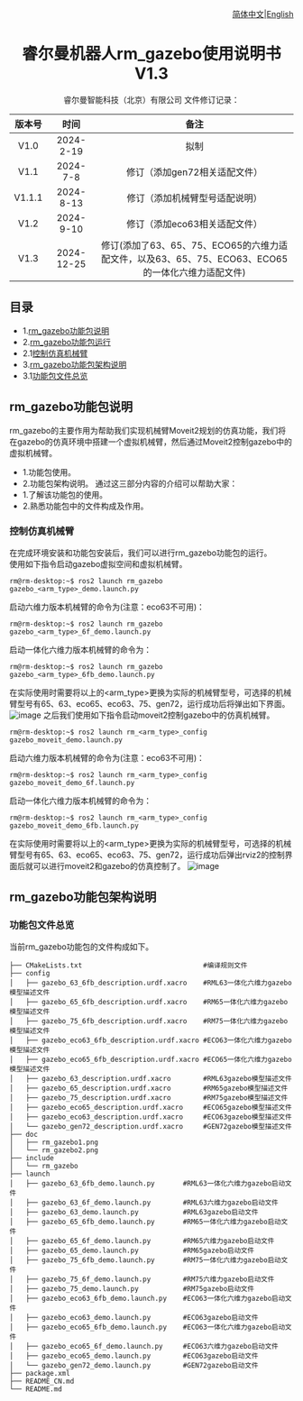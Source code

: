 <div align="right">
 
[简体中文](https://github.com/RealManRobot/ros2_rm_robot/blob/foxy/rm_gazebo/README_CN.md)|[English](https://github.com/RealManRobot/ros2_rm_robot/blob/foxy/rm_gazebo/README.md)

</div>

<div align="center">

# 睿尔曼机器人rm_gazebo使用说明书V1.3
 
睿尔曼智能科技（北京）有限公司 
文件修订记录：

| 版本号| 时间   | 备注  | 
| :---: | :-----: | :---: |
|V1.0    |2024-2-19  |拟制 |
|V1.1    |2024-7-8   |修订（添加gen72相关适配文件） |
|V1.1.1  |2024-8-13  |修订（添加机械臂型号适配说明） |
|V1.2    |2024-9-10  |修订（添加eco63相关适配文件） |
|V1.3    |2024-12-25 |修订(添加了63、65、75、ECO65的六维力适配文件，以及63、65、75、ECO63、ECO65的一体化六维力适配文件) |

</div>

## 目录
* 1.[rm_gazebo功能包说明](#rm_gazebo功能包说明)
* 2.[rm_gazebo功能包运行](#rm_gazebo功能包运行)
* 2.1[控制仿真机械臂](#控制仿真机械臂)
* 3.[rm_gazebo功能包架构说明](#rm_gazebo功能包架构说明)
* 3.1[功能包文件总览](#功能包文件总览)

## rm_gazebo功能包说明
rm_gazebo的主要作用为帮助我们实现机械臂Moveit2规划的仿真功能，我们将在gazebo的仿真环境中搭建一个虚拟机械臂，然后通过Moveit2控制gazebo中的虚拟机械臂。
* 1.功能包使用。
* 2.功能包架构说明。
通过这三部分内容的介绍可以帮助大家：  
* 1.了解该功能包的使用。
* 2.熟悉功能包中的文件构成及作用。
### 控制仿真机械臂
在完成环境安装和功能包安装后，我们可以进行rm_gazebo功能包的运行。  
使用如下指令启动gazebo虚拟空间和虚拟机械臂。
```
rm@rm-desktop:~$ ros2 launch rm_gazebo gazebo_<arm_type>_demo.launch.py
```
启动六维力版本机械臂的命令为(注意：eco63不可用)：
```
rm@rm-desktop:~$ ros2 launch rm_gazebo gazebo_<arm_type>_6f_demo.launch.py
```
启动一体化六维力版本机械臂的命令为：
```
rm@rm-desktop:~$ ros2 launch rm_gazebo gazebo_<arm_type>_6fb_demo.launch.py
```
在实际使用时需要将以上的<arm_type>更换为实际的机械臂型号，可选择的机械臂型号有65、63、eco65、eco63、75、gen72，运行成功后将弹出如下界面。  
![image](doc/rm_gazebo1.png)
之后我们使用如下指令启动moveit2控制gazebo中的仿真机械臂。
```
rm@rm-desktop:~$ ros2 launch rm_<arm_type>_config gazebo_moveit_demo.launch.py
```
启动六维力版本机械臂的命令为(注意：eco63不可用)：
```
rm@rm-desktop:~$ ros2 launch rm_<arm_type>_config gazebo_moveit_demo_6f.launch.py
```
启动一体化六维力版本机械臂的命令为：
```
rm@rm-desktop:~$ ros2 launch rm_<arm_type>_config gazebo_moveit_demo_6fb.launch.py
```
在实际使用时需要将以上的<arm_type>更换为实际的机械臂型号，可选择的机械臂型号有65、63、eco65、eco63、75、gen72，运行成功后弹出rviz2的控制界面后就可以进行moveit2和gazebo的仿真控制了。
![image](doc/rm_gazebo2.png)
## rm_gazebo功能包架构说明
### 功能包文件总览
当前rm_gazebo功能包的文件构成如下。
```
├── CMakeLists.txt                              #编译规则文件
├── config
│   ├── gazebo_63_6fb_description.urdf.xacro    #RML63一体化六维力gazebo模型描述文件
│   ├── gazebo_65_6fb_description.urdf.xacro    #RM65一体化六维力gazebo模型描述文件
│   ├── gazebo_75_6fb_description.urdf.xacro    #RM75一体化六维力gazebo模型描述文件
│   ├── gazebo_eco63_6fb_description.urdf.xacro #ECO63一体化六维力gazebo模型描述文件
│   ├── gazebo_eco65_6fb_description.urdf.xacro #ECO65一体化六维力gazebo模型描述文件
│   ├── gazebo_63_description.urdf.xacro        #RML63gazebo模型描述文件
│   ├── gazebo_65_description.urdf.xacro        #RM65gazebo模型描述文件
│   ├── gazebo_75_description.urdf.xacro        #RM75gazebo模型描述文件
│   ├── gazebo_eco65_description.urdf.xacro     #ECO65gazebo模型描述文件
│   ├── gazebo_eco63_description.urdf.xacro     #ECO63gazebo模型描述文件
│   └── gazebo_gen72_description.urdf.xacro     #GEN72gazebo模型描述文件
├── doc
│   ├── rm_gazebo1.png
│   └── rm_gazebo2.png
├── include
│   └── rm_gazebo
├── launch
│   ├── gazebo_63_6fb_demo.launch.py       #RML63一体化六维力gazebo启动文件
│   ├── gazebo_63_6f_demo.launch.py        #RML63六维力gazebo启动文件
│   ├── gazebo_63_demo.launch.py           #RML63gazebo启动文件
│   ├── gazebo_65_6fb_demo.launch.py       #RM65一体化六维力gazebo启动文件
│   ├── gazebo_65_6f_demo.launch.py        #RM65六维力gazebo启动文件
│   ├── gazebo_65_demo.launch.py           #RM65gazebo启动文件
│   ├── gazebo_75_6fb_demo.launch.py       #RM75一体化六维力gazebo启动文件
│   ├── gazebo_75_6f_demo.launch.py        #RM75六维力gazebo启动文件
│   ├── gazebo_75_demo.launch.py           #RM75gazebo启动文件
│   ├── gazebo_eco63_6fb_demo.launch.py    #ECO63一体化六维力gazebo启动文件
│   ├── gazebo_eco63_demo.launch.py        #ECO63gazebo启动文件
│   ├── gazebo_eco65_6fb_demo.launch.py    #ECO63一体化六维力gazebo启动文件
│   ├── gazebo_eco65_6f_demo.launch.py     #ECO63六维力gazebo启动文件
│   ├── gazebo_eco65_demo.launch.py        #ECO63gazebo启动文件
│   └── gazebo_gen72_demo.launch.py        #GEN72gazebo启动文件
├── package.xml
├── README_CN.md
└── README.md
```